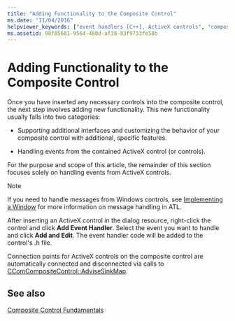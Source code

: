 ```yaml
---
title: "Adding Functionality to the Composite Control"
ms.date: "11/04/2016"
helpviewer_keywords: ["event handlers [C++], ActiveX controls", "composite controls, handling events", "ActiveX controls [C++], events"]
ms.assetid: 98f85681-9564-480d-af38-03f9733fe58b
---
```

# Adding Functionality to the Composite Control

Once you have inserted any necessary controls into the composite control, the next step involves adding new functionality. This new functionality usually falls into two categories:

- Supporting additional interfaces and customizing the behavior of your composite control with additional, specific features.

- Handling events from the contained ActiveX control (or controls).

For the purpose and scope of this article, the remainder of this section focuses solely on handling events from ActiveX controls.

> [!NOTE]
>  If you need to handle messages from Windows controls, see [Implementing a Window](../atl/implementing-a-window.md) for more information on message handling in ATL.

After inserting an ActiveX control in the dialog resource, right-click the control and click **Add Event Handler**. Select the event you want to handle and click **Add and Edit**. The event handler code will be added to the control's .h file.

Connection points for ActiveX controls on the composite control are automatically connected and disconnected via calls to [CComCompositeControl::AdviseSinkMap](../atl/reference/ccomcompositecontrol-class.md#advisesinkmap).

## See also

[Composite Control Fundamentals](../atl/atl-composite-control-fundamentals.md)
